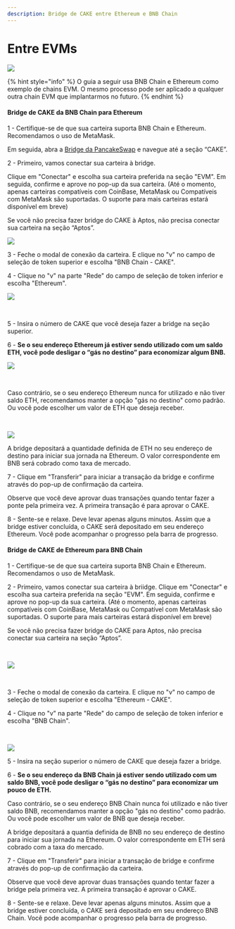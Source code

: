 ```yaml
---
description: Bridge de CAKE entre Ethereum e BNB Chain
---
```


# Entre EVMs

![](https://1397868517-files.gitbook.io/\~/files/v0/b/gitbook-x-prod.appspot.com/o/spaces%2F-MHREX7DHcljbY5IkjgJ-1972196547%2Fuploads%2FhbVsTxyjJyeQ4nitrT2R%2Fimage.png?alt=media\&token=87135c3d-49f3-451b-9916-b3e75b175285)

{% hint style="info" %}
O guia a seguir usa BNB Chain e Ethereum como exemplo de chains EVM. O mesmo processo pode ser aplicado a qualquer outra chain EVM que implantarmos no futuro.
{% endhint %}

#### **Bridge de CAKE da BNB Chain para Ethereum** <a href="#bridge-cake-from-bnb-chain-to-ethereum" id="bridge-cake-from-bnb-chain-to-ethereum"></a>

1 - Certifique-se de que sua carteira suporta BNB Chain e Ethereum. Recomendamos o uso de MetaMask.&#x20;

Em seguida, abra a [Bridge da PancakeSwap](https://bridge.pancakeswap.finance/cake) e navegue até a seção “CAKE”.



2 - Primeiro, vamos conectar sua carteira à bridge.&#x20;

Clique em "Conectar" e escolha sua carteira preferida na seção "EVM". Em seguida, confirme e aprove no pop-up da sua carteira. (Até o momento, apenas carteiras compatíveis com CoinBase, MetaMask ou Compatíveis com MetaMask são suportadas. O suporte para mais carteiras estará disponível em breve)&#x20;

Se você não precisa fazer bridge do CAKE à Aptos, não precisa conectar sua carteira na seção “Aptos”.



![](https://1397868517-files.gitbook.io/\~/files/v0/b/gitbook-x-prod.appspot.com/o/spaces%2F-MHREX7DHcljbY5IkjgJ-1972196547%2Fuploads%2F6PbicSNDPGYVxYlO05ck%2Fimage.png?alt=media\&token=98d78ab9-d2b0-4ca3-a96b-20b96374d6fc)

3 - Feche o modal de conexão da carteira. E clique no "v" no campo de seleção de token superior e escolha "BNB Chain - CAKE".

4 - Clique no "v" na parte "Rede" do campo de seleção de token inferior e escolha "Ethereum".

![](https://1397868517-files.gitbook.io/\~/files/v0/b/gitbook-x-prod.appspot.com/o/spaces%2F-MHREX7DHcljbY5IkjgJ-1972196547%2Fuploads%2FbNEvSynSlOs9JFEQPoZz%2Fimage.png?alt=media\&token=85ce15ac-e585-4c0f-a0e5-3255dfcef515)

​

5 - Insira o número de CAKE que você deseja fazer a bridge na seção superior.



6 - **Se o seu endereço Ethereum já estiver sendo utilizado com um saldo ETH, você pode desligar o “gás no destino” para economizar algum BNB.**

![](https://1397868517-files.gitbook.io/\~/files/v0/b/gitbook-x-prod.appspot.com/o/spaces%2F-MHREX7DHcljbY5IkjgJ-1972196547%2Fuploads%2FNVkOGrxK5wMM18Yle9L9%2Fimage.png?alt=media\&token=f4107cd5-a309-4c67-a8f3-909d8bda50f2)

**​**

Caso contrário, se o seu endereço Ethereum nunca for utilizado e não tiver saldo ETH, recomendamos manter a opção "gás no destino" como padrão. Ou você pode escolher um valor de ETH que deseja receber.

​

![](https://1397868517-files.gitbook.io/\~/files/v0/b/gitbook-x-prod.appspot.com/o/spaces%2F-MHREX7DHcljbY5IkjgJ-1972196547%2Fuploads%2F0migLe9uX8r41aDYvL7H%2Fimage.png?alt=media\&token=b1b11487-75db-47c8-acdf-8fd78048fee9)

A bridge depositará a quantidade definida de ETH no seu endereço de destino para iniciar sua jornada na Ethereum. O valor correspondente em BNB será cobrado como taxa de mercado.

7 - Clique em "Transferir" para iniciar a transação da bridge e confirme através do pop-up de confirmação da carteira.&#x20;

Observe que você deve aprovar duas transações quando tentar fazer a ponte pela primeira vez. A primeira transação é para aprovar o CAKE.

8 - Sente-se e relaxe. Deve levar apenas alguns minutos. Assim que a bridge estiver concluída, o CAKE será depositado em seu endereço Ethereum. Você pode acompanhar o progresso pela barra de progresso.

#### Bridge de CAKE de Ethereum para BNB Chain <a href="#73b30594-2e82-4639-9274-5006c93cb9e5" id="73b30594-2e82-4639-9274-5006c93cb9e5"></a>

1 - Certifique-se de que sua carteira suporta BNB Chain e Ethereum. Recomendamos o uso de MetaMask.

2 - Primeiro, vamos conectar sua carteira à briidge. Clique em "Conectar" e escolha sua carteira preferida na seção "EVM". Em seguida, confirme e aprove no pop-up da sua carteira. (Até o momento, apenas carteiras compatíveis com CoinBase, MetaMask ou Compatível com MetaMask são suportadas. O suporte para mais carteiras estará disponível em breve)&#x20;

Se você não precisa fazer bridge do CAKE para Aptos, não precisa conectar sua carteira na seção “Aptos”.

​

![](https://1397868517-files.gitbook.io/\~/files/v0/b/gitbook-x-prod.appspot.com/o/spaces%2F-MHREX7DHcljbY5IkjgJ-1972196547%2Fuploads%2FbxhDTWlkXVDjeqMEI8nW%2Fimage.png?alt=media\&token=5510fe45-88a5-4e72-a60b-0f4d7d5569a9)

​

3 - Feche o modal de conexão da carteira. E clique no "v" no campo de seleção de token superior e escolha "Ethereum - CAKE".

4 - Clique no "v" na parte "Rede" do campo de seleção de token inferior e escolha "BNB Chain".

​

![](https://1397868517-files.gitbook.io/\~/files/v0/b/gitbook-x-prod.appspot.com/o/spaces%2F-MHREX7DHcljbY5IkjgJ-1972196547%2Fuploads%2FVkvXojIwIjF0YwB8t5tC%2Fimage.png?alt=media\&token=f5a23937-1b1f-4da9-8a9b-e82707924181)

5 - Insira na seção superior o número de CAKE que deseja fazer a bridge.&#x20;

6 - **Se o seu endereço da BNB Chain já estiver sendo utilizado com um saldo BNB, você pode desligar o “gás no destino” para economizar um pouco de ETH.**&#x20;

Caso contrário, se o seu endereço BNB Chain nunca foi utilizado e não tiver saldo BNB, recomendamos manter a opção "gás no destino" como padrão. Ou você pode escolher um valor de BNB que deseja receber.&#x20;

A bridge depositará a quantia definida de BNB no seu endereço de destino para iniciar sua jornada na Ethereum. O valor correspondente em ETH será cobrado com a taxa do mercado.&#x20;

7 - Clique em "Transferir" para iniciar a transação de bridge e confirme através do pop-up de confirmação da carteira.&#x20;

Observe que você deve aprovar duas transações quando tentar fazer a bridge pela primeira vez. A primeira transação é aprovar o CAKE.

8 - Sente-se e relaxe. Deve levar apenas alguns minutos. Assim que a bridge estiver concluída, o CAKE será depositado em seu endereço BNB Chain. Você pode acompanhar o progresso pela barra de progresso.
